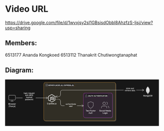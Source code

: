 # Video URL

https://drive.google.com/file/d/1wvxjsy2sI1GBsisdObbl8AhzfzS-Ijsj/view?usp=sharing

## Members:

  6513177 Ananda Kongkoed
  6513112 Thanakrit Chutiwongtanaphat

## Diagram:
![Diagram](./Contact_List_Diagram.png)
